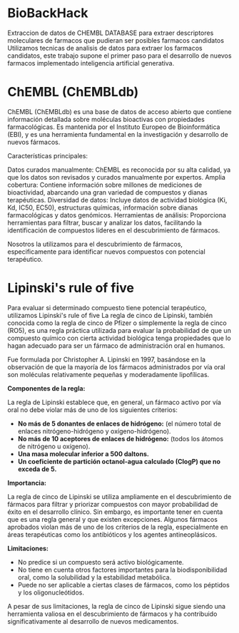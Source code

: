 # BioBackHack
Extraccion de datos de CHEMBL DATABASE para extraer descriptores moleculares de farmacos que pudieran ser posibles farmacos candidatos
Utilizamos tecnicas de analisis de datos para extraer los farmacos candidatos, este trabajo supone el primer paso para el desarrollo de nuevos farmacos implementado inteligencia artificial generativa.


# ChEMBL (ChEMBLdb) 
ChEMBL (ChEMBLdb) es una base de datos de acceso abierto que contiene información detallada sobre moléculas bioactivas con propiedades farmacológicas. Es mantenida por el Instituto Europeo de Bioinformática (EBI), y es una herramienta fundamental en la investigación y desarrollo de nuevos fármacos.

Características principales:

Datos curados manualmente: ChEMBL es reconocida por su alta calidad, ya que los datos son revisados y curados manualmente por expertos.
Amplia cobertura: Contiene información sobre millones de mediciones de bioactividad, abarcando una gran variedad de compuestos y dianas terapéuticas.
Diversidad de datos: Incluye datos de actividad biológica (Ki, Kd, IC50, EC50), estructuras químicas, información sobre dianas farmacológicas y datos genómicos.
Herramientas de análisis: Proporciona herramientas para filtrar, buscar y analizar los datos, facilitando la identificación de compuestos líderes en el descubrimiento de fármacos.

Nosotros la utilizamos para el descubrimiento de fármacos, especificamente para identificar nuevos compuestos con potencial terapéutico.






# Lipinski's rule of five

Para evaluar si determinado compuesto tiene potencial terapéutico, utilizamos Lipinski's rule of five
La regla de cinco de Lipinski, también conocida como la regla de cinco de Pfizer o simplemente la regla de cinco (RO5), es una regla práctica utilizada para evaluar la probabilidad de que un compuesto químico con cierta actividad biológica tenga propiedades que lo hagan adecuado para ser un fármaco de administración oral en humanos.

Fue formulada por Christopher A. Lipinski en 1997, basándose en la observación de que la mayoría de los fármacos administrados por vía oral son moléculas relativamente pequeñas y moderadamente lipofílicas.

**Componentes de la regla:**

La regla de Lipinski establece que, en general, un fármaco activo por vía oral no debe violar más de uno de los siguientes criterios:

* **No más de 5 donantes de enlaces de hidrógeno:** (el número total de enlaces nitrógeno-hidrógeno y oxígeno-hidrógeno).
* **No más de 10 aceptores de enlaces de hidrógeno:** (todos los átomos de nitrógeno u oxígeno).
* **Una masa molecular inferior a 500 daltons.**
* **Un coeficiente de partición octanol-agua calculado (ClogP) que no exceda de 5.**

**Importancia:**

La regla de cinco de Lipinski se utiliza ampliamente en el descubrimiento de fármacos para filtrar y priorizar compuestos con mayor probabilidad de éxito en el desarrollo clínico. Sin embargo, es importante tener en cuenta que es una regla general y que existen excepciones. Algunos fármacos aprobados violan más de uno de los criterios de la regla, especialmente en áreas terapéuticas como los antibióticos y los agentes antineoplásicos.

**Limitaciones:**

* No predice si un compuesto será activo biológicamente.
* No tiene en cuenta otros factores importantes para la biodisponibilidad oral, como la solubilidad y la estabilidad metabólica.
* Puede no ser aplicable a ciertas clases de fármacos, como los péptidos y los oligonucleótidos.

A pesar de sus limitaciones, la regla de cinco de Lipinski sigue siendo una herramienta valiosa en el descubrimiento de fármacos y ha contribuido significativamente al desarrollo de nuevos medicamentos.
